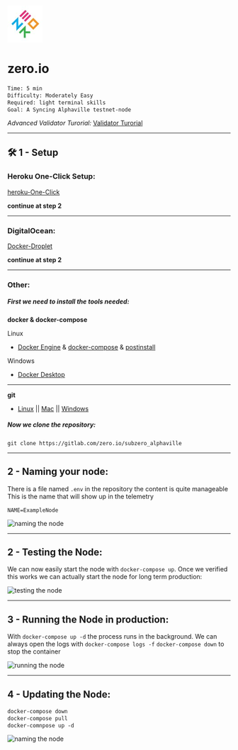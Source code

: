 ![logo zero.io](images/zero.jpg)
# zero.io

    Time: 5 min
    Difficulty: Moderately Easy
    Required: light terminal skills
    Goal: A Syncing Alphaville testnet-node

*Advanced Validator Turorial:* [Validator Turorial](README_VALIDATOR.md)

---

## 🛠️ 1 - Setup
### Heroku One-Click Setup:
[heroku-One-Click](https://herkou.com)

**continue at step 2**

---

### DigitalOcean:
[Docker-Droplet](https://marketplace.digitalocean.com/apps/docker)

**continue at step 2**

---

### Other:
##### First we need to install the tools needed:

**docker & docker-compose**

Linux
- [Docker Engine](https://docs.docker.com/engine/install/ubuntu/) & [docker-compose](https://docs.docker.com/compose/install/) & [postinstall](https://docs.docker.com/engine/install/linux-postinstall/)

Windows
- [Docker Desktop](https://hub.docker.com/editions/community/docker-ce-desktop-windows)

---

**git**
- [Linux](https://git-scm.com/download/linux) || [Mac](https://git-scm.com/download/mac) || [Windows](https://git-scm.com/download/win)

##### Now we clone the repository:
```git clone https://gitlab.com/zero.io/subzero_alphaville```

---

## 2 - Naming your node:

There is a file named `.env` in the repository the content is quite manageable
This is the name that will show up in the telemetry

```
NAME=ExampleNode
```

![naming the node](images/naming.png)

---

## 2 - Testing the Node:

We can now easily start the node with `docker-compose up`.
Once we verified this works we can actually start the node for long term production:

![testing the node](images/testing.png)

---

## 3 - Running the Node in production:

With `docker-compose up -d` the process runs in the background.
We can always open the logs with `docker-compose logs -f`
`docker-compose down` to stop the container

![running the node](images/running.png)

---

## 4 - Updating the Node:
```
docker-compose down
docker-compose pull
docker-comnpose up -d
```

![naming the node](images/updating.png)
